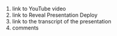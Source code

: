 1. link to YouTube video
2. link to Reveal Presentation Deploy
3. link to the transcript of the presentation
4. comments
